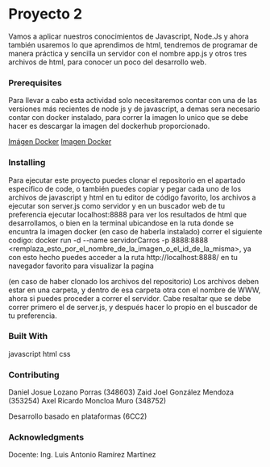 # Proyecto 2

Vamos a aplicar nuestros conocimientos de Javascript, Node.Js y ahora también usaremos lo que aprendimos de html, tendremos de programar de manera práctica y sencilla un servidor con el nombre app.js y otros tres archivos de html, para conocer un poco del desarrollo web.

### Prerequisites

Para llevar a cabo esta actividad solo necesitaremos contar con una de las versiones más recientes de node js y de javascript, a demas sera necesario contar con docker instalado, para correr la imagen lo unico que se debe hacer es descargar la imagen del dockerhub proporcionado.

[Imágen Docker](https://hub.docker.com/repository/docker/acsel11/carros_p5/general "Imágen Docker")
[Imagen Docker](https://hub.docker.com/repository/docker/daniel3486/carros_mpp/general "Imagen Docker")

### Installing

Para ejecutar este proyecto puedes clonar el repositorio en el apartado especifico de code, o también puedes copiar y pegar cada uno de los archivos de javascript y html en tu editor de código favorito, los archivos a ejecutar son server.js como servidor y en un buscador web de tu preferencia ejecutar localhost:8888 para ver los resultados de html que desarrollamos, o bien en la terminal ubicandose en la ruta donde se encuntra la imagen docker (en caso de haberla instalado) correr el siguiente codigo: docker run -d --name servidorCarros -p 8888:8888 <remplaza_esto_por_el_nombre_de_la_imagen_o_el_id_de_la_misma>, ya con esto hecho puedes acceder a la ruta http://localhost:8888/ en tu navegador favorito para visualizar la pagina 

(en caso de haber clonado los archivos del repositorio)
Los archivos deben estar en una carpeta, y dentro de esa carpeta otra con el nombre de WWW, ahora si puedes proceder a correr el servidor. Cabe resaltar que se debe correr primero el de server.js, y después hacer lo propio en el buscador de tu preferencia.

### Built With

javascript html css

### Contributing

Daniel Josue Lozano Porras (348603)
Zaid Joel González Mendoza (353254)
Axel Ricardo Moncloa Muro (348752)

Desarrollo basado en plataformas (6CC2)

### Acknowledgments

Docente: Ing. Luis Antonio Ramírez Martínez
